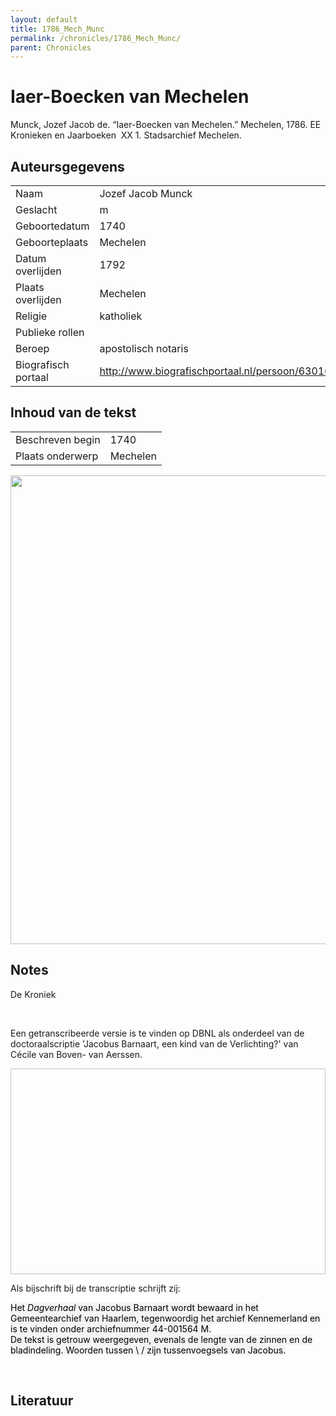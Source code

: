 ```yaml
---
layout: default
title: 1786_Mech_Munc
permalink: /chronicles/1786_Mech_Munc/
parent: Chronicles
--- 
```



# Iaer-Boecken van Mechelen 

Munck, Jozef Jacob de. “Iaer-Boecken van Mechelen.” Mechelen, 1786. EE Kronieken en Jaarboeken  XX 1. Stadsarchief Mechelen. 

## Auteursgegevens 

| | | 
| --------------- | --------------- | 
| Naam | Jozef Jacob Munck | 
| Geslacht | m | 
 | Geboortedatum | 1740 | 
| Geboorteplaats | Mechelen | 
| Datum overlijden | 1792 | 
| Plaats overlijden | Mechelen | 
| Religie | katholiek | 
| Publieke rollen |                 | 
| Beroep | apostolisch notaris | 
| Biografisch portaal | http://www.biografischportaal.nl/persoon/63010320 | 

## Inhoud van de tekst 

| | | 
| --------------- | --------------- | 
| Beschreven begin | 1740 | 
| Plaats onderwerp | Mechelen | 

[<img src="..\..\barplots_chronicles\1786_Mech_Munc.jpg" width="750"/>](..\..\barplots_chronicles\1786_Mech_Munc.jpg) 

## Notes 

<div data-schema-version="8"><p>De Kroniek</p>
<p>&nbsp;</p>
<p>Een getranscribeerde versie is te vinden op DBNL als onderdeel van de doctoraalscriptie 'Jacobus Barnaart, een kind van de Verlichting?' van Cécile van Boven- van Aerssen.</p>
<p><img alt="" data-attachment-key="XMKBAG3I" width="606" height="329"></p>
<p>Als bijschrift bij de transcriptie schrijft zij:</p>
<p><span style="color: #000000"><span style="background-color: #f3f4f5">Het&nbsp;</span></span><em><span style="color: #000000"><span style="background-color: #f3f4f5">Dagverhaal</span></span></em><span style="color: #000000"><span style="background-color: #f3f4f5">&nbsp;van Jacobus Barnaart wordt bewaard in het Gemeentearchief van Haarlem, tegenwoordig het archief Kennemerland en is te vinden onder archiefnummer 44-001564 M.<br>De tekst is getrouw weergegeven, evenals de lengte van de zinnen en de bladindeling. Woorden tussen \ / zijn tussenvoegsels van Jacobus.</span></span></p>
<p>&nbsp;</p>
</div> 

## Literatuur 

